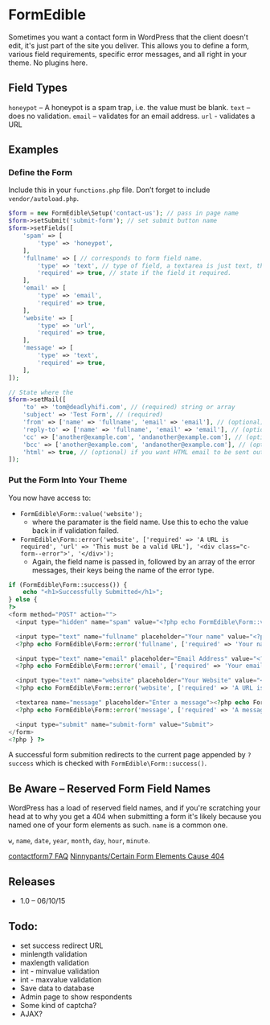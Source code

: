 # FormEdible
Sometimes you want a contact form in WordPress that the client doesn't edit, it's just part of the site you deliver. This allows you to define a form, various field requirements, specific error messages, and all right in your theme. No plugins here.

## Field Types
`honeypot` – A honeypot is a spam trap, i.e. the value must be blank.
`text` – does no validation.
`email` – validates for an email address.
`url` - validates a URL

## Examples

### Define the Form
Include this in your `functions.php` file. Don’t forget to include `vendor/autoload.php`.

```php
$form = new FormEdible\Setup('contact-us'); // pass in page name
$form->setSubmit('submit-form'); // set submit button name
$form->setFields([
    'spam' => [
        'type' => 'honeypot',
    ],
    'fullname' => [ // corresponds to form field name.
        'type' => 'text', // type of field, a textarea is just text, this is just to state the type of validation.
        'required' => true, // state if the field it required.
    ],
    'email' => [
        'type' => 'email',
        'required' => true,
    ],
    'website' => [
        'type' => 'url',
        'required' => true,
    ],
    'message' => [
        'type' => 'text',
        'required' => true,
    ],
]);

// State where the
$form->setMail([
    'to' => 'tom@deadlyhifi.com', // (required) string or array
    'subject' => 'Test Form', // (required)
    'from' => ['name' => 'fullname', 'email' => 'email'], // (optional) may end up in spam as you're spoofing the from field, leave it out to send from wordpress@yoursite.com.
    'reply-to' => ['name' => 'fullname', 'email' => 'email'], // (optional)checks field names and populates if they exists, else it'll use the string you passed in.
    'cc' => ['another@example.com', 'andanother@example.com'], // (optional)
    'bcc' => ['another@example.com', 'andanother@example.com'], // (optional)
    'html' => true, // (optional) if you want HTML email to be sent out.
]);
```

### Put the Form Into Your Theme

You now have access to:
* `FormEdible\Form::value('website');`
  * where the paramater is the field name. Use this to echo the value back in if validation failed.
* `FormEdible\Form::error('website', ['required' => 'A URL is required', 'url' => 'This must be a valid URL'], '<div class="c-form--error">', '</div>');`
  * Again, the field name is passed in, followed by an array of the error messages, their keys being the name of the error type.

```php
if (FormEdible\Form::success()) {
    echo "<h1>Successfully Submitted</h1>";
} else {
?>
<form method="POST" action="">
  <input type="hidden" name="spam" value="<?php echo FormEdible\Form::value('spam'); ?>">

  <input type="text" name="fullname" placeholder="Your name" value="<?php echo FormEdible\Form::value('fullname'); ?>">
  <?php echo FormEdible\Form::error('fullname', ['required' => 'Your name is required'], '<div class="c-form--error">', '</div>'); ?>

  <input type="text" name="email" placeholder="Email Address" value="<?php echo FormEdible\Form::value('email'); ?>">
  <?php echo FormEdible\Form::error('email', ['required' => 'Your email address is required', 'email' => 'This must be a valid email address'], '<div class="c-form--error">', '</div>'); ?>

  <input type="text" name="website" placeholder="Your Website" value="<?php echo FormEdible\Form::value('website'); ?>">
  <?php echo FormEdible\Form::error('website', ['required' => 'A URL is required', 'url' => 'This must be a valid URL'], '<div class="c-form--error">', '</div>'); ?>

  <textarea name="message" placeholder="Enter a message"><?php echo FormEdible\Form::value('message'); ?></textarea>
  <?php echo FormEdible\Form::error('message', ['required' => 'A message is required'], '<div class="c-form--error">', '</div>'); ?>

  <input type="submit" name="submit-form" value="Submit">
</form>
<?php } ?>
```

A successful form submition redirects to the current page appended by `?success` which is checked with `FormEdible\Form::success()`.

## Be Aware – Reserved Form Field Names
WordPress has a load of reserved field names, and if you're scratching your head at to why you get a 404 when submitting a form it's likely because you named one of your form elements as such. `name` is a common one.

`w`, `name`, `date`, `year`, `month`, `day`, `hour`, `minute`.

[contactform7 FAQ](http://contactform7.com/faq/my-contact-form-always-redirects-to-404-error-page-after-submission/)
[Ninnypants/Certain Form Elements Cause 404](https://ninnypants.com/blog/2011/02/07/certain-form-element-names-cause-404-in-wordpress/)

## Releases
* 1.0 – 06/10/15

## Todo:
* set success redirect URL
* minlength validation
* maxlength validation
* int - minvalue validation
* int - maxvalue validation
* Save data to database
* Admin page to show respondents
* Some kind of captcha?
* AJAX?
